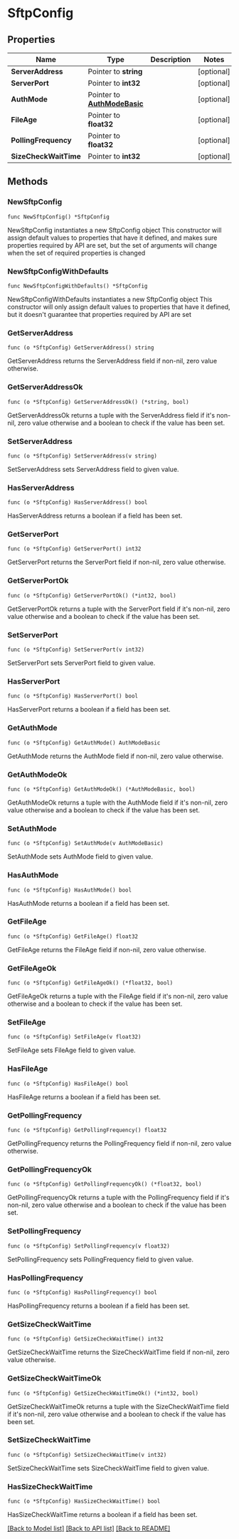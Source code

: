 # SftpConfig

## Properties

Name | Type | Description | Notes
------------ | ------------- | ------------- | -------------
**ServerAddress** | Pointer to **string** |  | [optional] 
**ServerPort** | Pointer to **int32** |  | [optional] 
**AuthMode** | Pointer to [**AuthModeBasic**](AuthModeBasic.md) |  | [optional] 
**FileAge** | Pointer to **float32** |  | [optional] 
**PollingFrequency** | Pointer to **float32** |  | [optional] 
**SizeCheckWaitTime** | Pointer to **int32** |  | [optional] 

## Methods

### NewSftpConfig

`func NewSftpConfig() *SftpConfig`

NewSftpConfig instantiates a new SftpConfig object
This constructor will assign default values to properties that have it defined,
and makes sure properties required by API are set, but the set of arguments
will change when the set of required properties is changed

### NewSftpConfigWithDefaults

`func NewSftpConfigWithDefaults() *SftpConfig`

NewSftpConfigWithDefaults instantiates a new SftpConfig object
This constructor will only assign default values to properties that have it defined,
but it doesn't guarantee that properties required by API are set

### GetServerAddress

`func (o *SftpConfig) GetServerAddress() string`

GetServerAddress returns the ServerAddress field if non-nil, zero value otherwise.

### GetServerAddressOk

`func (o *SftpConfig) GetServerAddressOk() (*string, bool)`

GetServerAddressOk returns a tuple with the ServerAddress field if it's non-nil, zero value otherwise
and a boolean to check if the value has been set.

### SetServerAddress

`func (o *SftpConfig) SetServerAddress(v string)`

SetServerAddress sets ServerAddress field to given value.

### HasServerAddress

`func (o *SftpConfig) HasServerAddress() bool`

HasServerAddress returns a boolean if a field has been set.

### GetServerPort

`func (o *SftpConfig) GetServerPort() int32`

GetServerPort returns the ServerPort field if non-nil, zero value otherwise.

### GetServerPortOk

`func (o *SftpConfig) GetServerPortOk() (*int32, bool)`

GetServerPortOk returns a tuple with the ServerPort field if it's non-nil, zero value otherwise
and a boolean to check if the value has been set.

### SetServerPort

`func (o *SftpConfig) SetServerPort(v int32)`

SetServerPort sets ServerPort field to given value.

### HasServerPort

`func (o *SftpConfig) HasServerPort() bool`

HasServerPort returns a boolean if a field has been set.

### GetAuthMode

`func (o *SftpConfig) GetAuthMode() AuthModeBasic`

GetAuthMode returns the AuthMode field if non-nil, zero value otherwise.

### GetAuthModeOk

`func (o *SftpConfig) GetAuthModeOk() (*AuthModeBasic, bool)`

GetAuthModeOk returns a tuple with the AuthMode field if it's non-nil, zero value otherwise
and a boolean to check if the value has been set.

### SetAuthMode

`func (o *SftpConfig) SetAuthMode(v AuthModeBasic)`

SetAuthMode sets AuthMode field to given value.

### HasAuthMode

`func (o *SftpConfig) HasAuthMode() bool`

HasAuthMode returns a boolean if a field has been set.

### GetFileAge

`func (o *SftpConfig) GetFileAge() float32`

GetFileAge returns the FileAge field if non-nil, zero value otherwise.

### GetFileAgeOk

`func (o *SftpConfig) GetFileAgeOk() (*float32, bool)`

GetFileAgeOk returns a tuple with the FileAge field if it's non-nil, zero value otherwise
and a boolean to check if the value has been set.

### SetFileAge

`func (o *SftpConfig) SetFileAge(v float32)`

SetFileAge sets FileAge field to given value.

### HasFileAge

`func (o *SftpConfig) HasFileAge() bool`

HasFileAge returns a boolean if a field has been set.

### GetPollingFrequency

`func (o *SftpConfig) GetPollingFrequency() float32`

GetPollingFrequency returns the PollingFrequency field if non-nil, zero value otherwise.

### GetPollingFrequencyOk

`func (o *SftpConfig) GetPollingFrequencyOk() (*float32, bool)`

GetPollingFrequencyOk returns a tuple with the PollingFrequency field if it's non-nil, zero value otherwise
and a boolean to check if the value has been set.

### SetPollingFrequency

`func (o *SftpConfig) SetPollingFrequency(v float32)`

SetPollingFrequency sets PollingFrequency field to given value.

### HasPollingFrequency

`func (o *SftpConfig) HasPollingFrequency() bool`

HasPollingFrequency returns a boolean if a field has been set.

### GetSizeCheckWaitTime

`func (o *SftpConfig) GetSizeCheckWaitTime() int32`

GetSizeCheckWaitTime returns the SizeCheckWaitTime field if non-nil, zero value otherwise.

### GetSizeCheckWaitTimeOk

`func (o *SftpConfig) GetSizeCheckWaitTimeOk() (*int32, bool)`

GetSizeCheckWaitTimeOk returns a tuple with the SizeCheckWaitTime field if it's non-nil, zero value otherwise
and a boolean to check if the value has been set.

### SetSizeCheckWaitTime

`func (o *SftpConfig) SetSizeCheckWaitTime(v int32)`

SetSizeCheckWaitTime sets SizeCheckWaitTime field to given value.

### HasSizeCheckWaitTime

`func (o *SftpConfig) HasSizeCheckWaitTime() bool`

HasSizeCheckWaitTime returns a boolean if a field has been set.


[[Back to Model list]](../README.md#documentation-for-models) [[Back to API list]](../README.md#documentation-for-api-endpoints) [[Back to README]](../README.md)


